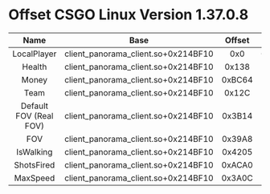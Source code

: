 # Offset CSGO Linux Version 1.37.0.8

| Name | Base | Offset | Type |
| :-: | :-: | :-: | :-: |
| LocalPlayer | client_panorama_client.so+0x214BF10 | 0x0 | Class |
| Health | client_panorama_client.so+0x214BF10 | 0x138 | Int32 |
| Money | client_panorama_client.so+0x214BF10 | 0xBC64 | Int32 |
| Team | client_panorama_client.so+0x214BF10 | 0x12C | Int32 |
| Default FOV (Real FOV) | client_panorama_client.so+0x214BF10 | 0x3B14 | Int 32|
| FOV | client_panorama_client.so+0x214BF10 | 0x39A8 | Int32 |
| IsWalking | client_panorama_client.so+0x214BF10 | 0x4205 | Int32 |
| ShotsFired | client_panorama_client.so+0x214BF10 | 0xACA0 | Int32 |
| MaxSpeed | client_panorama_client.so+0x214BF10 | 0x3A0C | Float |
